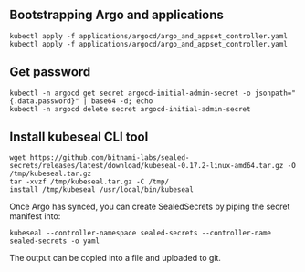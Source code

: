 ## Bootstrapping Argo and applications

```shell
kubectl apply -f applications/argocd/argo_and_appset_controller.yaml
kubectl apply -f applications/argocd/argo_and_appset_controller.yaml
```

## Get password
```shell
kubectl -n argocd get secret argocd-initial-admin-secret -o jsonpath="{.data.password}" | base64 -d; echo
kubectl -n argocd delete secret argocd-initial-admin-secret
```

## Install kubeseal CLI tool
```shell
wget https://github.com/bitnami-labs/sealed-secrets/releases/latest/download/kubeseal-0.17.2-linux-amd64.tar.gz -O /tmp/kubeseal.tar.gz 
tar -xvzf /tmp/kubeseal.tar.gz -C /tmp/
install /tmp/kubeseal /usr/local/bin/kubeseal
```
Once Argo has synced, you can create SealedSecrets by piping the secret manifest into: 
```
kubeseal --controller-namespace sealed-secrets --controller-name sealed-secrets -o yaml
```
The output can be copied into a file and uploaded to git.